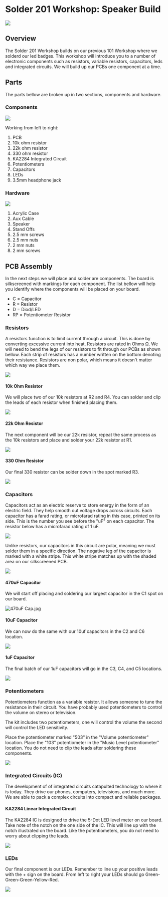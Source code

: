 # Solder 201 Workshop: Speaker Build

![](https://github.com/krum04/Goode-Hack-Lab/blob/main/Solder%20Workshop/Solder%20201/Images/speaker_demo.gif?raw=true)

## Overview

The Solder 201 Workshop builds on our previous 101 Workshop where we solderd our led badges. This workshop will introduce you to a number of electronic components such as resistors, variable resistors, capacitors, leds and integrated circuits. We will build up our PCBs one component at a time. 

## Parts

The parts bellow are broken up in two sections, components and hardware. 

### Components

![](https://github.com/krum04/Goode-Hack-Lab/blob/main/Solder%20Workshop/Solder%20201/Images/Components.jpg?raw=true)

Working from left to right:

1. PCB
2. 10k ohm resistor
3. 22k ohm resistor
4. 330 ohm resistor
5. KA2284 Integrated Circuit
6. Potentiometers 
7. Capacitors
8. LEDs
9. 3.5mm headphone jack

### Hardware

![](https://github.com/krum04/Goode-Hack-Lab/blob/main/Solder%20Workshop/Solder%20201/Images/Hardware.jpg?raw=true)

1. Acrylic Case
2. Aux Cable
3. Speaker
4. Stand Offs
5. 2.5 mm screws
6. 2.5 mm nuts
7. 2 mm nuts
8. 2 mm screws

## PCB Assembly 

In the next steps we will place and solder are components. The board is silkscreened with markings for each component. The list bellow will help you identify where the components will be placed on your board. 

* C = Capacitor
* R = Resistor
* D = Diod/LED
* RP = Potentiometer Resistor

### Resistors

A resistors function is to limit current through a circuit. This is done by converting excessive current into heat. Resistors are rated in Ohms Ω.  We will need to bend the legs of our resistors to fit through our PCBs as shown bellow. Each strip of resistors has a number written on the bottom denoting their resistance.  Resistors are non polar, which means it doesn't matter which way we place them.

![](https://github.com/krum04/Goode-Hack-Lab/blob/main/Solder%20Workshop/Solder%20201/Images/Bent%20Legs.jpg?raw=true)

#### 10k Ohm Resistor 

We will place two of our 10k resistors at R2 and R4.  You can solder and clip the leads of each resistor when finished placing them. 

![](https://github.com/krum04/Goode-Hack-Lab/blob/main/Solder%20Workshop/Solder%20201/Images/10k%20Resistors.jpg?raw=true)

#### 22k Ohm Resistor

The next component will be our 22k resistor, repeat the same process as the 10k resistors and place and solder your 22k resistor at R1. 

![](https://github.com/krum04/Goode-Hack-Lab/blob/main/Solder%20Workshop/Solder%20201/Images/22k%20Resistors.jpg?raw=true)

#### 330 Ohm Resistor

Our final 330 resistor can be solder down in the spot marked R3. 

![](https://github.com/krum04/Goode-Hack-Lab/blob/main/Solder%20Workshop/Solder%20201/Images/330%20Resitors.jpg?raw=true)

### Capacitors

Capacitors act as an electric reserve to store energy in the form of an electric field. They help smooth out voltage drops across circuits. Each capacitor has a farad rating, or microfarad rating in this case, printed on its side. This is the number you see before the "uF" on each capacitor. The resistor below has a microfarad rating of 1 uF. 

![](https://github.com/krum04/Goode-Hack-Lab/blob/main/Solder%20Workshop/Solder%20201/Images/Capacitor%20Markings.jpg?raw=true)

Unlike resistors, our capacitors in this circuit are polar, meaning we must solder them in a specific direction. The negative leg of the capacitor is marked with a white stripe. This white stripe matches up with the shaded area on our silkscreened PCB. 

![](https://github.com/krum04/Goode-Hack-Lab/blob/main/Solder%20Workshop/Solder%20201/Images/Capacitor%20Orientation.jpg?raw=true)

#### 470uF Capacitor

We will start off placing and soldering our largest capacitor in the C1 spot on our board. 

![470uF Cap.jpg](https://github.com/krum04/Goode-Hack-Lab/blob/main/Solder%20Workshop/Solder%20201/Images/470uF%20Cap.jpg?raw=true)

#### 10uF Capacitor

We can now do the same with our 10uf capacitors in the C2 and C6 location.

![](https://github.com/krum04/Goode-Hack-Lab/blob/main/Solder%20Workshop/Solder%20201/Images/10uF%20Cap.jpg?raw=true)

#### 1uF Capacitor

The final batch of our 1uF capacitors will go in the C3, C4, and C5 locations. 

![](https://github.com/krum04/Goode-Hack-Lab/blob/main/Solder%20Workshop/Solder%20201/Images/1uF%20Cap.jpg?raw=true)

### Potentiometers

Potentiometers function as a variable resistor. It allows someone to tune the resistance in their circuit. You have probably used potentiometers to control the volume on stereo or television. 

The kit includes two potentiometers, one will control the volume the second will control the LED sensitivity.

Place the potentiometer marked "503" in the "Volume potentiometer" location. Place the "103" potentiometer in the "Music Level potentiometer" location. You do not need to clip the leads after soldering these components. 

![](https://github.com/krum04/Goode-Hack-Lab/blob/main/Solder%20Workshop/Solder%20201/Images/potentiometers.jpg?raw=true)

### Integrated Circuits (IC)

The development of of integrated circuits catapulted technology to where it is today. They drive our phones, computers, televisions, and much more. We are able to pack a complex circuits into compact and reliable packages. 

#### KA2284 Linear Integrated Circuit 

The KA2284 IC is designed to drive the 5-Dot LED level meter on our board. Take note of the notch on the one side of the IC. This will line up with the notch illustrated on the board. Like the potentiometers, you do not need to worry about clipping the leads.  

![](https://github.com/krum04/Goode-Hack-Lab/blob/main/Solder%20Workshop/Solder%20201/Images/KA2284%20IC.jpg?raw=true)

### LEDs

Our final component is our LEDs. Remember to line up your positive leads with the + sign on the board. From left to right your LEDs should go Green-Green-Green-Yellow-Red. 

![](https://github.com/krum04/Goode-Hack-Lab/blob/main/Solder%20Workshop/Solder%20201/Images/LEDs.jpg?raw=true)